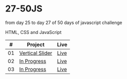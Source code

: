 # 27-50JS

from day 25 to day 27 of 50 days of javascript challenge

HTML, CSS and JavaScript

<table>
  <thead>
    <th>#</th>
    <th>Project</th>
    <th>Live</th>
  </thead>
  <tbody>
    <tr>
      <td>01</td>
      <td><a href="https://github.com/the-phoenix-coder/27-50JS/tree/main/Vertical%20Slider">Vertical Slider</a></td>
      <td><a href="https://vertical-slider-theta.vercel.app/">Live</a></td>
    </tr>
    <tr>
      <td>02</td>
      <td><a href="">In Progress</a></td>
      <td><a href="">Live</a></td>
    </tr>
    <tr>
      <td>03</td>
      <td><a href="">In Progress</a></td>
      <td><a href="">Live</a></td>
    </tr>
  </tbody>
</table>
